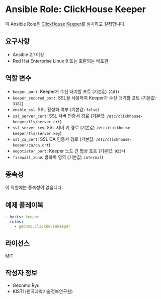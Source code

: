 # Ansible Role: ClickHouse Keeper

이 Ansible Role은 [ClickHouse Keeper](https://clickhouse.com/docs/en/guides/sre/keeper/)를 설치하고 설정합니다.

## 요구사항

- Ansible 2.1 이상
- Red Hat Enterprise Linux 9 또는 호환되는 배포판

## 역할 변수

- `keeper_port`: Keeper가 수신 대기할 포트 (기본값: `2181`)
- `keeper_secured_port`: SSL을 사용하여 Keeper가 수신 대기할 포트 (기본값: `3181`)
- `enable_ssl`: SSL 활성화 여부 (기본값: `false`)
- `ssl_server_cert`: SSL 서버 인증서 경로 (기본값: `/etc/clickhouse-keeper/tls/server.crt`)
- `ssl_server_key`: SSL 서버 키 경로 (기본값: `/etc/clickhouse-keeper/tls/server.key`)
- `ssl_ca_cert`: SSL CA 인증서 경로 (기본값: `/etc/clickhouse-keeper/ca/ca.crt`)
- `negotiator_port`: Keeper 노드 간 협상 포트 (기본값: `9234`)
- `firewall_zone`: 방화벽 영역 (기본값: `internal`)

## 종속성

이 역할에는 종속성이 없습니다.

## 예제 플레이북

```yaml
- hosts: keeper
  roles:
    - geonmo.clickhousekeeper
```

## 라이선스

MIT

## 작성자 정보

- Geonmo Ryu
- KISTI (한국과학기술정보연구원)